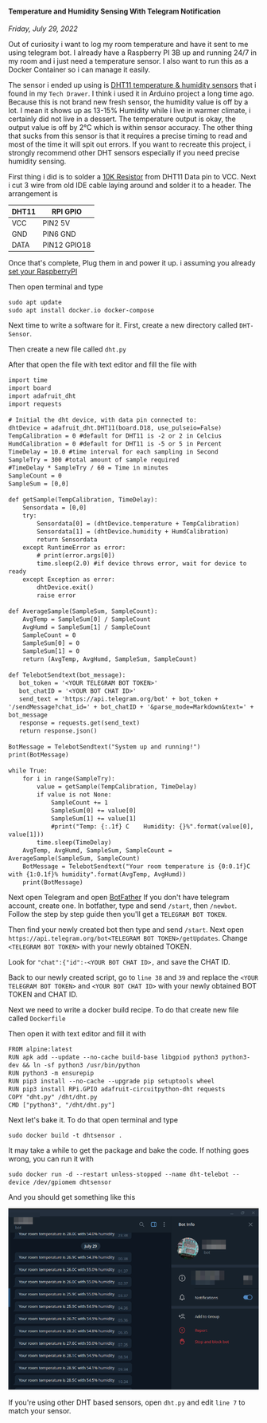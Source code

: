 #### Temperature and Humidity Sensing With Telegram Notification
_Friday, July 29, 2022_

Out of curiosity i want to log my room temperature and have it sent to me 
using telegram bot. I already have a Raspberry PI 3B up and running 24/7 
in my room and i just need a temperature sensor. I also want to run this 
as a Docker Container so i can manage it easily.

The sensor i ended up using is 
[DHT11 temperature & humidity sensors](https://learn.adafruit.com/dht)
that i found in my `Tech Drawer`. I think i used it in Arduino project 
a long time ago. Because this is not brand new fresh sensor, the humidity 
value is off by a lot. I mean it shows up as 13-15% Humidity while i live 
in warmer climate, i certainly did not live in a dessert. The temperature 
output is okay, the output value is off by 2°C which is within sensor 
accuracy. The other thing that sucks from this sensor is that it requires 
a precise timing to read and most of the time it will spit out errors. 
If you want to recreate this project, i strongly recommend other DHT 
sensors especially if you need precise humidity sensing.

First thing i did is to solder a 
[10K Resistor](https://www.adafruit.com/product/2784) from DHT11 Data pin 
to VCC. Next i cut 3 wire from old IDE cable laying around and solder it 
to a header. The arrangement is

<table class="table">
    <thead>
        <tr>
            <th>DHT11</th>
            <th>RPI GPIO</th>
        </tr>
    </thead>
    <tbody>
        <tr>
            <td>VCC</td>
            <td>PIN2 5V</td>
        </tr>
        <tr>
            <td>GND</td>
            <td>PIN6 GND</td>
        </tr>
        <tr>
            <td>DATA</td>
            <td>PIN12 GPIO18</td>
        </tr>
    </tbody>
</table>

Once that's complete, Plug them in and power it up. i assuming you already 
[set your RaspberryPI](https://projects.raspberrypi.org/en/projects/raspberry-pi-getting-started) 

Then open terminal and type
```
sudo apt update
sudo apt install docker.io docker-compose
```

Next time to write a software for it. First, create a new directory called `DHT-Sensor`.

Then create a new file called `dht.py`

After that open the file with text editor and fill the file with
```
import time
import board
import adafruit_dht
import requests

# Initial the dht device, with data pin connected to:
dhtDevice = adafruit_dht.DHT11(board.D18, use_pulseio=False)
TempCalibration = 0 #default for DHT11 is -2 or 2 in Celcius
HumdCalibration = 0 #default for DHT11 is -5 or 5 in Percent
TimeDelay = 10.0 #time interval for each sampling in Second
SampleTry = 300 #total amount of sample required
#TimeDelay * SampleTry / 60 = Time in minutes
SampleCount = 0
SampleSum = [0,0]

def getSample(TempCalibration, TimeDelay):
    Sensordata = [0,0]
    try:
        Sensordata[0] = (dhtDevice.temperature + TempCalibration)
        Sensordata[1] = (dhtDevice.humidity + HumdCalibration)
        return Sensordata
    except RuntimeError as error:
        # print(error.args[0])
        time.sleep(2.0) #if device throws error, wait for device to ready
    except Exception as error:
        dhtDevice.exit()
        raise error

def AverageSample(SampleSum, SampleCount):
    AvgTemp = SampleSum[0] / SampleCount
    AvgHumd = SampleSum[1] / SampleCount
    SampleCount = 0
    SampleSum[0] = 0
    SampleSum[1] = 0
    return (AvgTemp, AvgHumd, SampleSum, SampleCount)

def TelebotSendtext(bot_message):
   bot_token = '<YOUR TELEGRAM BOT TOKEN>'
   bot_chatID = '<YOUR BOT CHAT ID>'
   send_text = 'https://api.telegram.org/bot' + bot_token + '/sendMessage?chat_id=' + bot_chatID + '&parse_mode=Markdown&text=' + bot_message
   response = requests.get(send_text)
   return response.json()

BotMessage = TelebotSendtext("System up and running!")
print(BotMessage)

while True:
    for i in range(SampleTry):
        value = getSample(TempCalibration, TimeDelay)
        if value is not None:
            SampleCount += 1
            SampleSum[0] += value[0]
            SampleSum[1] += value[1]
            #print("Temp: {:.1f} C    Humidity: {}%".format(value[0], value[1]))
        time.sleep(TimeDelay)
    AvgTemp, AvgHumd, SampleSum, SampleCount = AverageSample(SampleSum, SampleCount)
    BotMessage = TelebotSendtext("Your room temperature is {0:0.1f}C with {1:0.1f}% humidity".format(AvgTemp, AvgHumd))
    print(BotMessage)
```

Next open Telegram and open [BotFather](https://t.me/botfather) 
If you don't have telegram account, create one. In botfather, 
type and send `/start`, then `/newbot`. Follow the step by step guide 
then you'll get a `TELEGRAM BOT TOKEN`.

Then find your newly created bot then type and send `/start`. Next 
open `https://api.telegram.org/bot<TELEGRAM BOT TOKEN>/getUpdates`. Change 
`<TELEGRAM BOT TOKEN>` with your newly obtained TOKEN.

Look for `"chat":{"id":-<YOUR BOT CHAT ID>,` and save the CHAT ID.

Back to our newly created script, go to `line 38` and `39` and replace the 
`<YOUR TELEGRAM BOT TOKEN>` and `<YOUR BOT CHAT ID>` with your newly obtained 
BOT TOKEN and CHAT ID.

Next we need to write a docker build recipe. To do that create new file 
called `Dockerfile`

Then open it with text editor and fill it with 
```
FROM alpine:latest
RUN apk add --update --no-cache build-base libgpiod python3 python3-dev && ln -sf python3 /usr/bin/python
RUN python3 -m ensurepip
RUN pip3 install --no-cache --upgrade pip setuptools wheel
RUN pip3 install RPi.GPIO adafruit-circuitpython-dht requests
COPY "dht.py" /dht/dht.py
CMD ["python3", "/dht/dht.py"]
```

Next let's bake it. To do that open terminal and type
```
sudo docker build -t dhtsensor .
```

It may take a while to get the package and bake the code. 
If nothing goes wrong, you can run it with 
```
sudo docker run -d --restart unless-stopped --name dht-telebot --device /dev/gpiomem dhtsensor
```

And you should get something like this
<div class="row">
	<div class="col-sm-2"></div>
	<div class="col-sm-8">
		<div class="thumbnail">
			<img class="img-responsive" src="./posts/2022-07-29-temperature-and-humidity-sensing-with-telegram-notification/01.png" alt="img">
		</div>
	</div>
	<div class="col-sm-2"></div>
</div>

If you're using other DHT based sensors, open `dht.py` and edit `line 7` to 
match your sensor.
